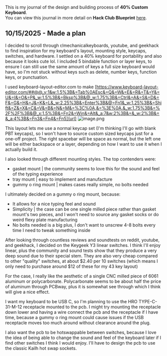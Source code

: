 <!--
  ===================    !!READ THIS NOTICE!!   ====================
  DO NOT edit this file manually. Your changes WILL BE OVERWRITTEN!
  This journal is auto generated and updated by Hack Club Blueprint.
  To edit this file, please edit your journal entries on Blueprint.
  ==================================================================
-->

This is my journal of the design and building process of **40% Custom Keyboard**.  
You can view this journal in more detail on **Hack Club Blueprint** [here](https://blueprint.hackclub.com/projects/531).


## 10/15/2025 - Made a plan  

I decided to scroll through r/mechanicalkeyboards, youtube, and geekhack to find inspiration for my keyboard's layout, mounting style, keycaps, switches, and hardware. 
I settled on a 40% keyboard for portability and also because it looks cute lol. 
I included 5 bindable function or layer keys, to ensure I can still use the same amount of keys a full size keyboard would have, so I'm not stuck without keys such as delete, number keys, function keys, or punctuation. 

I used keyboard-layout-editor.com to make [https://www.keyboard-layout-editor.com/##@@_y:1&w:1.5%3B&=Tab%0AEsc&=Q&=W&=E&=R&=T&=Y&=U&=I&=O&=P&_w:1.5%3B&=Bksp%3B&@_w:1.75%3B&=Ctrl&=A&=S&=D&=F&=G&=H&=J&=K&=L&_w:2.25%3B&=Enter%3B&@=Fn1&_w:1.25%3B&=Shift&=Z&=X&=C&=V&=B&=N&=M&=%3C%0A,&=%3E%0A.&_w:1.75%3B&=%2F%2F%3B&@_x:1.5%3B&=Fn2&=Win&=Alt&_a:7&w:2%3B&=&_w:2%3B&=&_a:4%3B&=Fn3&=Fn4&=Fn5](url) ![image.png](https://blueprint.hackclub.com/user-attachments/blobs/proxy/eyJfcmFpbHMiOnsiZGF0YSI6MjM3MywicHVyIjoiYmxvYl9pZCJ9fQ==--38f444afe312360aceabe170876ca5c7f61b7304/image.png)

This layout lets me use a normal keycap set (I'm thinking I'll go with blank PBT keycaps), so I won't have to source custom sized keycaps just for a one-off project. The right spacebar will be space as normal, but the left one will be either backspace or a layer, depending on how I want to use it when I actually build it. 

I also looked through different mounting styles. The top contenders were: 
- gasket mount | the community seems to love this for the sound and feel of the typing experience
- tray mount | easy to implement and manufacture
- gummy o ring mount | makes cases really simple, no bolts needed

I ultimately decided on a gummy o ring mount, because:
- It allows for a nice typing feel and sound
- Simplicity | the case can be one single milled piece rather than gasket mount's two pieces, and I won't need to source any gasket socks or do weird flexy plate manufacturing
- No bolts needed is a big plus, I don't want to unscrew 4-8 bolts every time I need to tweak something inside

After looking through countless reviews and soundtests on reddit, youtube, and geekhack, I decided on the Keygeek Y3 linear switches. I think I'll enjoy linear, plus the community and sound tests show that they produce a very deep sound due to their special stem. They are also very cheap compared to other "quality" switches, at about $2.40 per 10 switches (which means I only need to purchase around $12 of these for my 43 key layout)

For the case, I really like the aesthetic of a single CNC milled piece of 6061 aluminum or polycarbonate. Polycarbonate seems to be about half the price of aluminum through PCBway, plus it is somewhat see through which I think will give a nice effect. 

I want my keyboard to be USB C, so I'm planning to use the HRO TYPE-C-31-M-12 receptacle mounted to the pcb. I might try mounting the receptacle down lower and having a wire connect the pcb and the receptacle if I have time, because a gummy o ring mount could cause issues if the USB receptacle moves too much around without clearance around the plug. 

I also want the pcb to be hotswappable between switches, because I love the idea of being able to change the sound and feel of the keyboard later if I find other switches I think I would enjoy. I'll have to design the pcb to use the classic Kailh hot swap sockets.   

